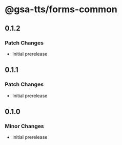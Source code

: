 # @gsa-tts/forms-common

## 0.1.2

### Patch Changes

- Initial prerelease

## 0.1.1

### Patch Changes

- Initial prerelease

## 0.1.0

### Minor Changes

- Initial prerelease
